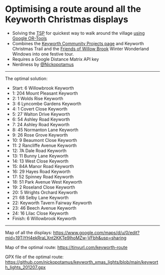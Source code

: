 # Optimising a route around all the Keyworth Christmas displays

* Solving the [TSP](https://en.wikipedia.org/wiki/Travelling_salesman_problem) for quickest way to walk around the village [using Google OR-Tools](https://developers.google.com/optimization/routing/tsp)
* Combines the [Keyworth Community Projects page](https://www.facebook.com/189497114572953/posts/1583160051873312/?extid=0&d=n) and Keyworth Christmas Trail and the [Friends of Willow Brook](http://www.willowbrook-gst.org/friends-of-willow-brook/) Winter Wonderland Windows into one festive tour.
* Requires a Google Distance Matrix API key
* Nerdiness by [@Nickopotamus](https://nickopotamus.co.uk)

---

The optimal solution:
* Start: 6 Willowbrook Keyworth
* 1: 204 Mount Pleasant Keyworth
* 2: 1 Wolds Rise Keyworth
* 3: 6 Lyncombe Gardens Keyworth
* 4: 1 Covert Close Keyworth
* 5: 27 Walton Drive Keyworth
* 6: 54 Ashley Road Keyworth
* 7: 24 Ashley Road Keyworth
* 8: 45 Normanton Lane Keyworth
* 9: 26 Rose Grove Keyworth
* 10: 9 Beaumont Close Keyworth
* 11: 2 Rancliffe Avenue Keyworth
* 12: 7A Dale Road Keyworth
* 13: 11 Bunny Lane Keyworth
* 14: 13 West Close Keyworth
* 15: 84A Manor Road Keyworth
* 16: 29 Hayes Road Keyworth
* 17: 52 Spinney Road Keyworth
* 18: 51 Park Avenue West Keyworth
* 19: 2 Roseland Close Keyworth
* 20: 5 Wrights Orchard Keyworth
* 21: 68 Selby Lane Keyworth
* 22: Keyworth Tavern Fairway Keyworth
* 23: 46 Beech Avenue Keyworth
* 24: 16 Lilac Close Keyworth
* Finish: 6 Willowbrook Keyworth

---

Map of all the displays: https://www.google.com/maps/d/u/0/edit?mid=19TiYH4ekRraLXnt2KKTe9lhoMZw-VFbh&usp=sharing

Map of the optimal route: https://tinyurl.com/keyworth-route

GPX file of the optimal route: https://github.com/nickopotamus/keyworth_xmas_lights/blob/main/keyworth_lights_201207.gpx


